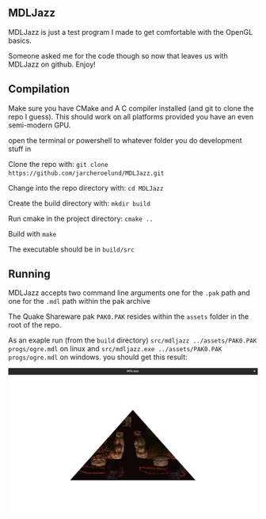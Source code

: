 ## MDLJazz
MDLJazz is just a test program I made to get comfortable with the OpenGL basics.

Someone asked me for the code though so now that leaves us with MDLJazz on github. Enjoy!

## Compilation

Make sure you have CMake and A C compiler installed (and git to clone the repo I guess).
This should work on all platforms provided you have an even semi-modern GPU.

open the terminal or powershell to whatever folder you do development stuff in

Clone the repo with: `git clone https://github.com/jarcheroelund/MDLJazz.git`

Change into the repo directory with: `cd MDLJazz`

Create the build directory with: `mkdir build`

Run cmake in the project directory: `cmake ..`

Build with `make`

The executable should be in `build/src`

## Running

MDLJazz accepts two command line arguments one for the `.pak` path and one for the `.mdl` path within the pak archive

The Quake Shareware pak `PAK0.PAK` resides within the `assets` folder in the root of the repo.

As an exaple run (from the `build` directory) `src/mdljazz ../assets/PAK0.PAK progs/ogre.mdl` on linux and `src/mdljazz.exe ../assets/PAK0.PAK progs/ogre.mdl` on windows. you should get this result:

![](/assets/output-sample.png)
